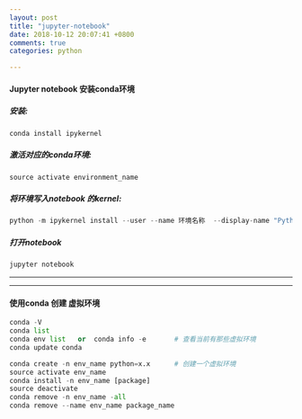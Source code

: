 ```yaml
---
layout: post
title: "jupyter-notebook"
date: 2018-10-12 20:07:41 +0800
comments: true
categories: python

---
```


#### Jupyter notebook 安装conda环境

##### 安装:

```python
conda install ipykernel
```

##### 激活对应的conda环境:

```python
source activate environment_name
```

##### 将环境写入notebook 的kernel:

```python
python -m ipykernel install --user --name 环境名称  --display-name "Python （环境名称）"
```

##### 打开notebook

```python
jupyter notebook
```

-----

-----

#### 使用conda 创建 虚拟环境

```python
conda -V
conda list
conda env list   or  conda info -e       # 查看当前有那些虚拟环境
conda update conda

conda create -n env_name python=x.x      # 创建一个虚拟环境
source activate env_name
conda install -n env_name [package]
source deactivate
conda remove -n env_name -all
conda remove --name env_name package_name
```






